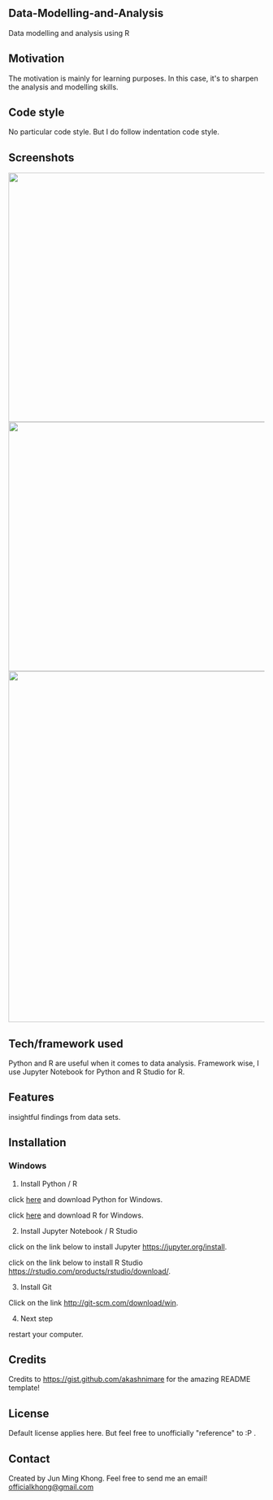 ## Data-Modelling-and-Analysis
Data modelling and analysis using R


## Motivation
The motivation is mainly for learning purposes. In this case, it's to sharpen the analysis and modelling skills.

## Code style
No particular code style. But I do follow indentation code style.

 
## Screenshots
<img src="https://user-images.githubusercontent.com/70477671/106349550-a7712e00-6309-11eb-906e-9ff7a9c5643e.png" width="700" height="490">
<img src="https://user-images.githubusercontent.com/70477671/106349551-a8a25b00-6309-11eb-9ac8-84a995d1cfe9.png" width="700" height="490">
<img src="https://user-images.githubusercontent.com/70477671/106349552-a93af180-6309-11eb-8e13-55f4469b9e6e.png" width="700" height="690">



## Tech/framework used
Python and R are useful when it comes to data analysis. Framework wise, I use Jupyter Notebook for Python and R Studio for R.


## Features
insightful findings from data sets.


## Installation
### Windows

1) Install Python / R

click [here](https://www.python.org/downloads/) and download Python for Windows.

click [here](https://cran.r-project.org/bin/windows/base/) and download R for Windows.


2) Install Jupyter Notebook / R Studio

click on the link below to install Jupyter
https://jupyter.org/install.

click on the link below to install R Studio
https://rstudio.com/products/rstudio/download/.

3) Install Git

Click on the link
http://git-scm.com/download/win.

4) Next step

restart your computer.


## Credits
Credits to https://gist.github.com/akashnimare for the amazing README template!

## License
Default license applies here. But feel free to unofficially "reference" to :P .

## Contact
Created by Jun Ming Khong. 
Feel free to send me an email!
 officialkhong@gmail.com 



